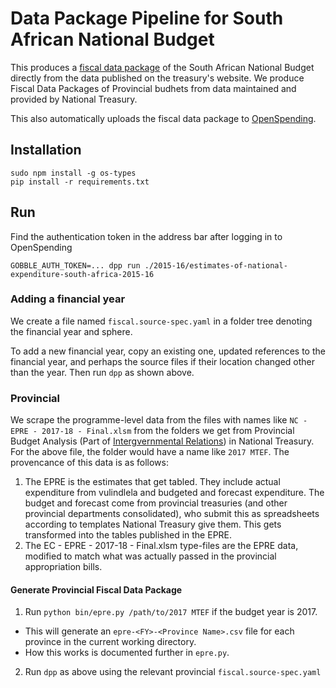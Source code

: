 # Data Package Pipeline for South African National Budget

This produces a [fiscal data package](https://blog.okfn.org/2016/10/20/what-is-the-open-fiscal-data-package/) of the South African National Budget directly from the data published on the treasury's website. We produce Fiscal Data Packages of Provincial budhets from data maintained and provided by National Treasury.

This also automatically uploads the fiscal data package to [OpenSpending](https://openspending.org/s/?q=south%20africa&authors=%20%3CJd@not.shown%3E).

## Installation

```
sudo npm install -g os-types
pip install -r requirements.txt
```

## Run

Find the authentication token in the address bar after logging in to OpenSpending

```
GOBBLE_AUTH_TOKEN=... dpp run ./2015-16/estimates-of-national-expenditure-south-africa-2015-16
```

### Adding a financial year

We create a file named `fiscal.source-spec.yaml` in a folder tree denoting the financial year and sphere.

To add a new financial year, copy an existing one, updated references to the financial year, and perhaps the source files if their location changed other than the year. Then run `dpp` as shown above.

### Provincial

We scrape the programme-level data from the files with names like `NC - EPRE - 2017-18 - Final.xlsm` from the folders we get from Provincial Budget Analysis (Part of [Intergvernmental Relations](http://www.treasury.gov.za/nt/contacts.aspx)) in National Treasury. For the above file, the folder would have a name like `2017 MTEF`. The provencance of this data is as follows:

1. The EPRE is the estimates that get tabled. They include actual expenditure from vulindlela and budgeted and forecast expenditure. The budget and forecast come from provincial treasuries (and other provincial departments consolidated), who submit this as spreadsheets according to templates National Treasury give them. This gets transformed into the tables published in the EPRE.
2. The EC - EPRE - 2017-18 - Final.xlsm type-files are the EPRE data, modified to match what was actually passed in the provincial appropriation bills.

#### Generate Provincial Fiscal Data Package

1. Run `python bin/epre.py /path/to/2017 MTEF` if the budget year is 2017.
  - This will generate an `epre-<FY>-<Province Name>.csv` file for each province in the current working directory.
  - How this works is documented further in `epre.py`.
2. Run `dpp` as above using the relevant provincial `fiscal.source-spec.yaml`